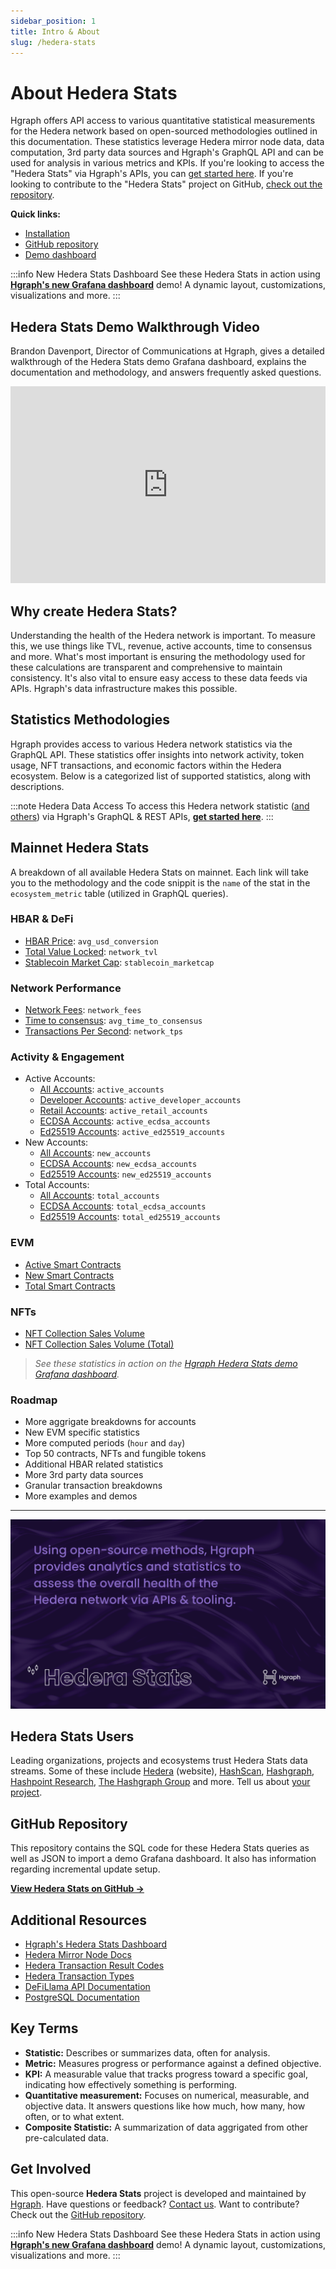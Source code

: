 ```yaml
---
sidebar_position: 1
title: Intro & About
slug: /hedera-stats
---
```


# About Hedera Stats

Hgraph offers API access to various quantitative statistical measurements for the Hedera network based on open-sourced methodologies outlined in this documentation. These statistics leverage Hedera mirror node data, data computation, 3rd party data sources and Hgraph's GraphQL API and can be used for analysis in various metrics and KPIs. If you're looking to access the "Hedera Stats" via Hgraph's APIs, you can [get started here](https://hgraph.com/hedera). If you're looking to contribute to the "Hedera Stats" project on GitHub, [check out the repository](https://github.com/hgraph-io/hedera-stats).

**Quick links:**

- [Installation](installation)
- [GitHub repository](https://github.com/hgraph-io/hedera-stats)
- [Demo dashboard](https://hgraph.com/hedera/stats)

:::info New Hedera Stats Dashboard
See these Hedera Stats in action using **[Hgraph's new Grafana dashboard](https://hgraph.com/hedera/stats)** demo! A dynamic layout, customizations, visualizations and more.
:::

## Hedera Stats Demo Walkthrough Video

Brandon Davenport, Director of Communications at Hgraph, gives a detailed walkthrough of the Hedera Stats demo Grafana dashboard, explains the documentation and methodology, and answers frequently asked questions.

<iframe
  width="100%"
  height="315"
  src="https://www.youtube.com/embed/8yWw7wZ0H64"
  title="Hedera Stats Demo Grafana Dashboard Walkthrough"
  frameborder="0"
  allow="accelerometer; autoplay; clipboard-write; encrypted-media; gyroscope; picture-in-picture"
  allowfullscreen></iframe>

## Why create Hedera Stats?

Understanding the health of the Hedera network is important. To measure this, we use things like TVL, revenue, active accounts, time to consensus and more. What's most important is ensuring the methodology used for these calculations are transparent and comprehensive to maintain consistency. It's also vital to ensure easy access to these data feeds via APIs. Hgraph's data infrastructure makes this possible.

## Statistics Methodologies

Hgraph provides access to various Hedera network statistics via the GraphQL API. These statistics offer insights into network activity, token usage, NFT transactions, and economic factors within the Hedera ecosystem. Below is a categorized list of supported statistics, along with descriptions.

:::note Hedera Data Access
To access this Hedera network statistic ([and others](/category/hedera-stats/)) via Hgraph's GraphQL & REST APIs, **[get started here](https://www.hgraph.com/hedera)**.
:::

## Mainnet Hedera Stats

A breakdown of all available Hedera Stats on mainnet. Each link will take you to the methodology and the code snippit is the `name` of the stat in the `ecosystem_metric` table (utilized in GraphQL queries).

### HBAR & DeFi

- [HBAR Price](/hedera-stats/hbar-defi/hbar-price): `avg_usd_conversion`
- [Total Value Locked](/hedera-stats/hbar-defi/total-value-locked): `network_tvl`
- [Stablecoin Market Cap](/hedera-stats/hbar-defi/stablecoin-market-cap): `stablecoin_marketcap`

### Network Performance

- [Network Fees](/hedera-stats/network-performance/revenue): `network_fees`
- [Time to consensus](/hedera-stats/network-performance/time-to-consensus): `avg_time_to_consensus`
- [Transactions Per Second](/hedera-stats/network-performance/transactions-per-second): `network_tps`

### Activity & Engagement

- Active Accounts:
  - [All Accounts](/hedera-stats/activity-engagement/active-accounts): `active_accounts`
  - [Developer Accounts](/hedera-stats/activity-engagement/active-developer-accounts): `active_developer_accounts`
  - [Retail Accounts](/hedera-stats/activity-engagement/active-retail-accounts): `active_retail_accounts`
  - [ECDSA Accounts](/hedera-stats/activity-engagement/active-ecdsa-accounts): `active_ecdsa_accounts`
  - [Ed25519 Accounts](/hedera-stats/activity-engagement/active-ed25519-accounts): `active_ed25519_accounts`
- New Accounts:
  - [All Accounts](/hedera-stats/activity-engagement/new-accounts): `new_accounts`
  - [ECDSA Accounts](/hedera-stats/activity-engagement/new-ecdsa-accounts): `new_ecdsa_accounts`
  - [Ed25519 Accounts](/hedera-stats/activity-engagement/new-ed25519-accounts): `new_ed25519_accounts`
- Total Accounts:
  - [All Accounts](/hedera-stats/activity-engagement/total-accounts): `total_accounts`
  - [ECDSA Accounts](/hedera-stats/activity-engagement/total-ecdsa-accounts): `total_ecdsa_accounts`
  - [Ed25519 Accounts](/hedera-stats/activity-engagement/total-ed25519-accounts): `total_ed25519_accounts`

### EVM

- [Active Smart Contracts](/hedera-stats/evm/active-smart-contracts)
- [New Smart Contracts](/hedera-stats/evm/new-smart-contracts)
- [Total Smart Contracts](/hedera-stats/evm/total-smart-contracts)

### NFTs

- [NFT Collection Sales Volume](/hedera-stats/non-fungible-tokens/nft-collection-sales-volume)
- [NFT Collection Sales Volume (Total)](/hedera-stats/non-fungible-tokens/nft-collection-sales-volume-total)

> *See these statistics in action on the [Hgraph Hedera Stats demo Grafana dashboard](https://hgraph.com/hedera/stats).*

### Roadmap

- More aggrigate breakdowns for accounts
- New EVM specific statistics
- More computed periods (`hour` and `day`)
- Top 50 contracts, NFTs and fungible tokens
- Additional HBAR related statistics
- More 3rd party data sources
- Granular transaction breakdowns
- More examples and demos

---

![image](Hedera-Stats_Social-Card-2.png)

## Hedera Stats Users

Leading organizations, projects and ecosystems trust Hedera Stats data streams. Some of these include [Hedera](https://hedera.com) (website), [HashScan](https://hashscan.io), [Hashgraph](https://www.hashgraph.com), [Hashpoint Research](https://www.hashpoint.io), [The Hashgraph Group](https://www.hashgraph-group.com) and more. Tell us about [your project](https://forms.gle/DGS8cPMWxcRc6jCM8).

## GitHub Repository

This repository contains the SQL code for these Hedera Stats queries as well as JSON to import a demo Grafana dashboard. It also has information regarding incremental update setup.

**[View Hedera Stats on GitHub →](https://github.com/hgraph-io/hedera-stats)**

## Additional Resources

- [Hgraph's Hedera Stats Dashboard](https://hgraph.com/hedera/stats)
- [Hedera Mirror Node Docs](https://docs.hedera.com/hedera/core-concepts/mirror-nodes)
- [Hedera Transaction Result Codes](https://github.com/hashgraph/hedera-mirror-node/blob/main/hedera-mirror-rest/model/transactionResult.js)
- [Hedera Transaction Types](https://github.com/hashgraph/hedera-mirror-node/blob/main/hedera-mirror-rest/model/transactionType.js)
- [DeFiLlama API Documentation](https://defillama.com/docs/api)
- [PostgreSQL Documentation](https://www.postgresql.org/docs/current/)

## Key Terms

- **Statistic:** Describes or summarizes data, often for analysis.
- **Metric:** Measures progress or performance against a defined objective.
- **KPI:** A measurable value that tracks progress toward a specific goal, indicating how effectively something is performing.
- **Quantitative measurement:** Focuses on numerical, measurable, and objective data. It answers questions like how much, how many, how often, or to what extent.
- **Composite Statistic:** A summarization of data aggrigated from other pre-calculated data.

## Get Involved

This open-source **Hedera Stats** project is developed and maintained by [Hgraph](https://hgraph.com). Have questions or feedback? [Contact us](/overview/contact). Want to contribute? Check out the [GitHub repository](https://github.com/hgraph-io/hedera-stats).

:::info New Hedera Stats Dashboard
See these Hedera Stats in action using **[Hgraph's new Grafana dashboard](https://hgraph.com/hedera/stats)** demo! A dynamic layout, customizations, visualizations and more.
:::